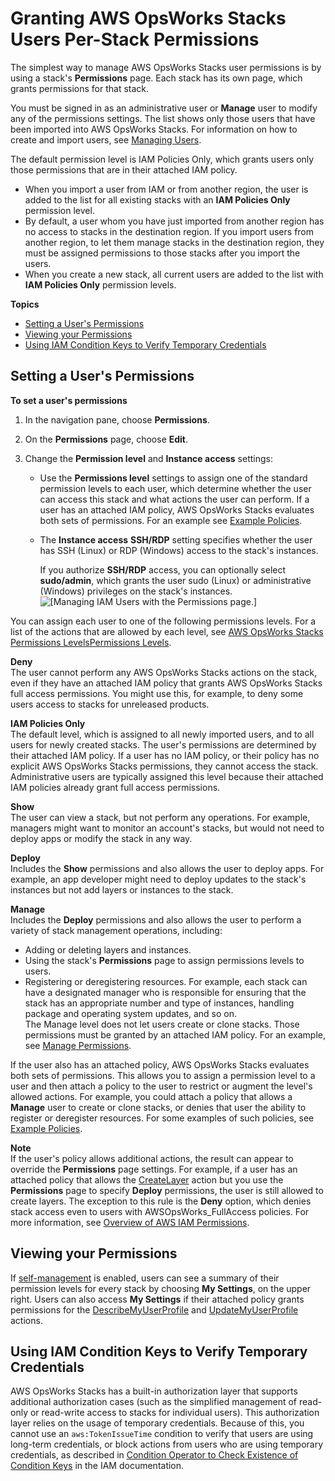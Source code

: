 # Granting AWS OpsWorks Stacks Users Per\-Stack Permissions<a name="opsworks-security-users-console"></a>

The simplest way to manage AWS OpsWorks Stacks user permissions is by using a stack's **Permissions** page\. Each stack has its own page, which grants permissions for that stack\.

You must be signed in as an administrative user or **Manage** user to modify any of the permissions settings\. The list shows only those users that have been imported into AWS OpsWorks Stacks\. For information on how to create and import users, see [Managing Users](opsworks-security-users-manage.md)\.

The default permission level is IAM Policies Only, which grants users only those permissions that are in their attached IAM policy\.
+ When you import a user from IAM or from another region, the user is added to the list for all existing stacks with an **IAM Policies Only** permission level\.
+ By default, a user whom you have just imported from another region has no access to stacks in the destination region\. If you import users from another region, to let them manage stacks in the destination region, they must be assigned permissions to those stacks after you import the users\.
+ When you create a new stack, all current users are added to the list with **IAM Policies Only** permission levels\.

**Topics**
+ [Setting a User's Permissions](#opsworks-security-users-console-set)
+ [Viewing your Permissions](#opsworks-security-users-console-viewing)
+ [Using IAM Condition Keys to Verify Temporary Credentials](#w2ab1c14c61c13c35c19)

## Setting a User's Permissions<a name="opsworks-security-users-console-set"></a>

**To set a user's permissions**

1. In the navigation pane, choose **Permissions**\.

1. On the **Permissions** page, choose **Edit**\.

1. Change the **Permission level** and **Instance access** settings:
   + Use the **Permissions level** settings to assign one of the standard permission levels to each user, which determine whether the user can access this stack and what actions the user can perform\. If a user has an attached IAM policy, AWS OpsWorks Stacks evaluates both sets of permissions\. For an example see [Example Policies](opsworks-security-users-examples.md)\.
   + The **Instance access** **SSH/RDP** setting specifies whether the user has SSH \(Linux\) or RDP \(Windows\) access to the stack's instances\.

     If you authorize **SSH/RDP** access, you can optionally select **sudo/admin**, which grants the user sudo \(Linux\) or administrative \(Windows\) privileges on the stack's instances\.   
![\[Managing IAM Users with the Permissions page.\]](http://docs.aws.amazon.com/opsworks/latest/userguide/images/permissions-edit.png)

You can assign each user to one of the following permissions levels\. For a list of the actions that are allowed by each level, see [AWS OpsWorks Stacks Permissions LevelsPermissions Levels](opsworks-security-users-standard.md)\.

**Deny**  
The user cannot perform any AWS OpsWorks Stacks actions on the stack, even if they have an attached IAM policy that grants AWS OpsWorks Stacks full access permissions\. You might use this, for example, to deny some users access to stacks for unreleased products\.

**IAM Policies Only**  
The default level, which is assigned to all newly imported users, and to all users for newly created stacks\. The user's permissions are determined by their attached IAM policy\. If a user has no IAM policy, or their policy has no explicit AWS OpsWorks Stacks permissions, they cannot access the stack\. Administrative users are typically assigned this level because their attached IAM policies already grant full access permissions\.

**Show**  
The user can view a stack, but not perform any operations\. For example, managers might want to monitor an account's stacks, but would not need to deploy apps or modify the stack in any way\.

**Deploy**  
Includes the **Show** permissions and also allows the user to deploy apps\. For example, an app developer might need to deploy updates to the stack's instances but not add layers or instances to the stack\.

**Manage**  
Includes the **Deploy** permissions and also allows the user to perform a variety of stack management operations, including:  
+ Adding or deleting layers and instances\.
+ Using the stack's **Permissions** page to assign permissions levels to users\.
+ Registering or deregistering resources\.
For example, each stack can have a designated manager who is responsible for ensuring that the stack has an appropriate number and type of instances, handling package and operating system updates, and so on\.  
The Manage level does not let users create or clone stacks\. Those permissions must be granted by an attached IAM policy\. For an example, see [Manage Permissions](opsworks-security-users-examples.md#opsworks-security-users-examples-manage)\.

If the user also has an attached policy, AWS OpsWorks Stacks evaluates both sets of permissions\. This allows you to assign a permission level to a user and then attach a policy to the user to restrict or augment the level's allowed actions\. For example, you could attach a policy that allows a **Manage** user to create or clone stacks, or denies that user the ability to register or deregister resources\. For some examples of such policies, see [Example Policies](opsworks-security-users-examples.md)\.

**Note**  
If the user's policy allows additional actions, the result can appear to override the **Permissions** page settings\. For example, if a user has an attached policy that allows the [CreateLayer](http://docs.aws.amazon.com/opsworks/latest/APIReference/API_CreateLayer.html) action but you use the **Permissions** page to specify **Deploy** permissions, the user is still allowed to create layers\. The exception to this rule is the **Deny** option, which denies stack access even to users with AWSOpsWorks\_FullAccess policies\. For more information, see [Overview of AWS IAM Permissions](http://docs.aws.amazon.com/IAM/latest/UserGuide/PermissionsOverview.html)\. 

## Viewing your Permissions<a name="opsworks-security-users-console-viewing"></a>

If [self\-management](opsworks-security-users-manage-edit.md) is enabled, users can see a summary of their permission levels for every stack by choosing **My Settings**, on the upper right\. Users can also access **My Settings** if their attached policy grants permissions for the [DescribeMyUserProfile](http://docs.aws.amazon.com/opsworks/latest/APIReference/API_DescribeMyUserProfile.html) and [UpdateMyUserProfile](http://docs.aws.amazon.com/opsworks/latest/APIReference/API_UpdateMyUserProfile.html) actions\.

## Using IAM Condition Keys to Verify Temporary Credentials<a name="w2ab1c14c61c13c35c19"></a>

AWS OpsWorks Stacks has a built\-in authorization layer that supports additional authorization cases \(such as the simplified management of read\-only or read\-write access to stacks for individual users\)\. This authorization layer relies on the usage of temporary credentials\. Because of this, you cannot use an `aws:TokenIssueTime` condition to verify that users are using long\-term credentials, or block actions from users who are using temporary credentials, as described in [Condition Operator to Check Existence of Condition Keys](http://docs.aws.amazon.com/IAM/latest/UserGuide/reference_policies_elements.html#Conditions_Null) in the IAM documentation\.